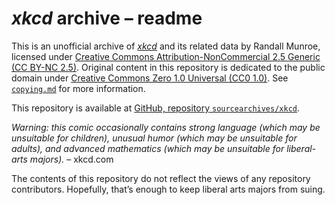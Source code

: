 <!--
SPDX-FileContributor: author: gabldotink | email:gabl@gabl.ink | github:gabldotink
SPDX-FileCopyrightText: No rights reserved.
SPDX-FileName: ./readme.md
SPDX-FileName: DOCUMENTATION
SPDX-FileType: TEXT
SPDX-FileType: SOURCE
SPDX-LicenseConcluded: CC0-1.0
SPDX-License-Identifier: CC0-1.0
-->

# _xkcd_ archive – readme

This is an unofficial archive of [_xkcd_](https://xkcd.com/) and its related data by Randall Munroe, licensed under [Creative Commons Attribution-NonCommercial 2.5 Generic (CC BY-NC 2.5)](./licenses/CC-BY-NC-2.5.md). Original content in this repository is dedicated to the public domain under [Creative Commons Zero 1.0 Universal (CC0 1.0)](./licenses/CC0-1.0.md). See [`copying.md`](./copying.md) for more information.

This repository is available at [GitHub, repository `sourcearchives/xkcd`](https://github.com/sourcearchives/xkcd).

_Warning: this comic occasionally contains strong language (which may be unsuitable for children), unusual humor (which may be unsuitable for adults), and advanced mathematics (which may be unsuitable for liberal-arts majors)._ – xkcd.com

The contents of this repository do not reflect the views of any repository contributors. Hopefully, that’s enough to keep liberal arts majors from suing.
